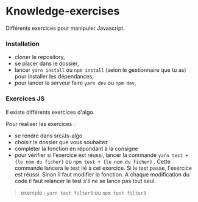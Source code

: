 # Knowledge-exercises

Différents exercices pour manipuler Javascript.

### Installation
- cloner le repository,  
- se placer dans le dossier,  
- lancer `yarn install` ou `npm install` (selon le gestionnaire que tu as) pour installer les dépendances,
- pour lancer le serveur faire `yarn dev` ou `npm dev`,


### Exercices JS
Il existe différents exercices d'algo.  

Pour réaliser les exercices :
- se rendre dans src/Js-algo  
- choisir le dossier que vous souhaitez  
- compléter la fonction en répondant à la consigne   
- pour vérifier si l'exercice est réussi, lancer la commande `yarn test + {le nom du ficher}` ou  `npm test + {le nom du ficher}` . Cette commande lancera le test lié à cet exercice. Si le test passe, l'exercice est réussi. Sinon il faut modifier la fonction. A chaque modification du code il faut relancer le test s'il ne se lance pas tout seul.

>exemple : `yarn test filter3` ou `npm test filter3`